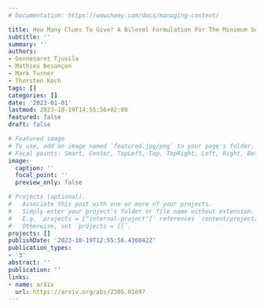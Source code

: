 ```yaml
---
# Documentation: https://wowchemy.com/docs/managing-content/

title: How Many Clues To Give? A Bilevel Formulation For The Minimum Sudoku Clue Problem
subtitle: ''
summary: ''
authors:
- Gennesaret Tjusila
- Mathieu Besançon
- Mark Turner
- Thorsten Koch
tags: []
categories: []
date: '2023-01-01'
lastmod: 2023-10-19T14:55:56+02:00
featured: false
draft: false

# Featured image
# To use, add an image named `featured.jpg/png` to your page's folder.
# Focal points: Smart, Center, TopLeft, Top, TopRight, Left, Right, BottomLeft, Bottom, BottomRight.
image:
  caption: ''
  focal_point: ''
  preview_only: false

# Projects (optional).
#   Associate this post with one or more of your projects.
#   Simply enter your project's folder or file name without extension.
#   E.g. `projects = ["internal-project"]` references `content/project/deep-learning/index.md`.
#   Otherwise, set `projects = []`.
projects: []
publishDate: '2023-10-19T12:55:56.436042Z'
publication_types:
- '3'
abstract: ''
publication: ''
links:
- name: arXiv
  url: https://arxiv.org/abs/2305.01697
---
```

